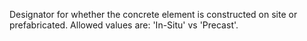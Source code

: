 Designator for whether the concrete element is constructed on site or prefabricated. Allowed values are: 'In-Situ' vs 'Precast'.